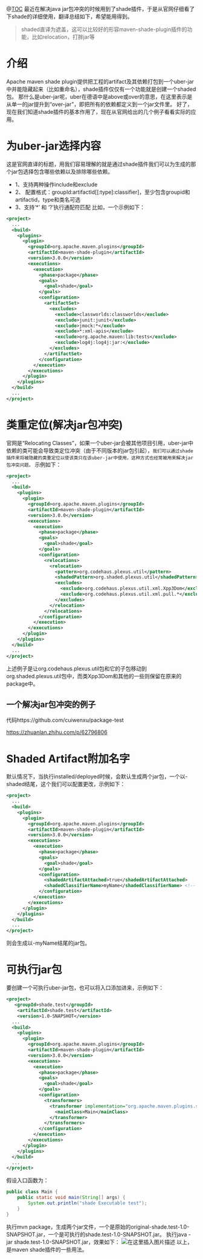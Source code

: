 @[TOC](maven-shade-plugin详解)
最近在解决java jar包冲突的时候用到了shade插件，于是从官网仔细看了下shade的详细使用，翻译总结如下，希望能用得到。
>shaded直译为遮盖，这可以比较好的形容maven-shade-plugin插件的功能，比如relocation，打胖jar等

# 介绍
Apache maven shade plugin提供把工程的artifact及其依赖打包到一个uber-jar中并能隐藏起来（比如重命名），shade插件仅仅有一个功能就是创建一个shaded包。
那什么是uber-jar呢，uber在德语中是above或over的意思，在这里表示是从单一的jar提升到“over-jar”，即把所有的依赖都定义到一个jar文件里。
好了，现在我们知道shade插件的基本作用了，现在从官网给出的几个例子看看实际的应用。

# 为uber-jar选择内容
这是官网直译的标题，用我们容易理解的就是通过shade插件我们可以为生成的那个jar包选择包含哪些依赖以及排除哪些依赖。
- 1、支持两种操作include和exclude
- 2、 配置格式：groupId:artifactId[[:type]:classifier]，至少包含groupid和artifactid，type和类名可选
- 3、支持’*’ 和 ‘?’执行通配符匹配
比如，一个示例如下：
```xml
<project>
  ...
  <build>
    <plugins>
      <plugin>
        <groupId>org.apache.maven.plugins</groupId>
        <artifactId>maven-shade-plugin</artifactId>
        <version>3.0.0</version>
        <executions>
          <execution>
            <phase>package</phase>
            <goals>
              <goal>shade</goal>
            </goals>
            <configuration>
              <artifactSet>
                <excludes>
                  <exclude>classworlds:classworlds</exclude>
                  <exclude>junit:junit</exclude>
                  <exclude>jmock:*</exclude>
                  <exclude>*:xml-apis</exclude>
                  <exclude>org.apache.maven:lib:tests</exclude>
                  <exclude>log4j:log4j:jar:</exclude>
                </excludes>
              </artifactSet>
            </configuration>
          </execution>
        </executions>
      </plugin>
    </plugins>
  </build>
  ...
</project>
```
# 类重定位(解决jar包冲突)
官网是“Relocating Classes”，如果一个uber-jar会被其他项目引用，uber-jar中依赖的类可能会导致类定位冲突（由于不同版本的jar包引起），`我们可以通过shade插件来将被隐藏的类重定位以使该类只在该uber-jar中使用，这种方式也经常被用来解决jar包冲突问题。`
示例如下：
```xml
<project>
  ...
  <build>
    <plugins>
      <plugin>
        <groupId>org.apache.maven.plugins</groupId>
        <artifactId>maven-shade-plugin</artifactId>
        <version>3.0.0</version>
        <executions>
          <execution>
            <phase>package</phase>
            <goals>
              <goal>shade</goal>
            </goals>
            <configuration>
              <relocations>
                <relocation>
                  <pattern>org.codehaus.plexus.util</pattern>
                  <shadedPattern>org.shaded.plexus.util</shadedPattern>
                  <excludes>
                    <exclude>org.codehaus.plexus.util.xml.Xpp3Dom</exclude>
                    <exclude>org.codehaus.plexus.util.xml.pull.*</exclude>
                  </excludes>
                </relocation>
              </relocations>
            </configuration>
          </execution>
        </executions>
      </plugin>
    </plugins>
  </build>
  ...
</project>
```
上述例子是让org.codehaus.plexus.util包和它的子包移动到 org.shaded.plexus.util包中，而类Xpp3Dom和其他的一些则保留在原来的package中。
## 一个解决jar包冲突的例子
代码https://github.com/cuiwenxu/package-test

https://zhuanlan.zhihu.com/p/62796806

# Shaded Artifact附加名字
默认情况下，当执行installed/deployed时候，会默认生成两个jar包，一个以-shaded结尾，这个我们可以配置更改，示例如下：
```xml
<project>
  ...
  <build>
    <plugins>
      <plugin>
        <groupId>org.apache.maven.plugins</groupId>
        <artifactId>maven-shade-plugin</artifactId>
        <version>3.0.0</version>
        <executions>
          <execution>
            <phase>package</phase>
            <goals>
              <goal>shade</goal>
            </goals>
            <configuration>
              <shadedArtifactAttached>true</shadedArtifactAttached>
              <shadedClassifierName>myName</shadedClassifierName> <!-- Any name that makes sense -->
            </configuration>
          </execution>
        </executions>
      </plugin>
    </plugins>
  </build>
  ...
</project>
```
则会生成以-myName结尾的jar包。
# 可执行jar包
要创建一个可执行uber-jar包，也可以将入口添加进来，示例如下：
```xml
<project>
   <groupId>shade.test</groupId>
    <artifactId>shade.test</artifactId>
    <version>1.0-SNAPSHOT</version>
  ...
  <build>
    <plugins>
      <plugin>
        <groupId>org.apache.maven.plugins</groupId>
        <artifactId>maven-shade-plugin</artifactId>
        <version>3.0.0</version>
        <executions>
          <execution>
            <phase>package</phase>
            <goals>
              <goal>shade</goal>
            </goals>
            <configuration>
              <transformers>
                <transformer implementation="org.apache.maven.plugins.shade.resource.ManifestResourceTransformer">
                  <mainClass>Main</mainClass>
                </transformer>
              </transformers>
            </configuration>
          </execution>
        </executions>
      </plugin>
    </plugins>
  </build>
  ...
</project>
```
假设入口函数为：
```java
public class Main {
    public static void main(String[] args) {
        System.out.println("shade Executable test");
    }
}
```
执行mvn package，生成两个jar文件，一个是原始的original-shade.test-1.0-SNAPSHOT.jar，一个是可执行的shade.test-1.0-SNAPSHOT.jar。
执行java -jar shade.test-1.0-SNAPSHOT.jar，效果如下：
![在这里插入图片描述](https://img-blog.csdnimg.cn/20210620235315827.png)
以上，是maven shade插件的一些用法。

